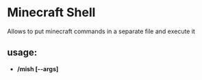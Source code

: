 # Minecraft Shell
Allows to put minecraft commands in a separate file and execute it

## usage:
* __/mish [--args] <script> [params]__
  
  executes __script.mish__ located in __.minecraft/scripts__ or __minecraft/scripts__ or __server_folder/scripts__

## syntax:
_Comment you code with __#__:_  
* `# hi there!`

_Manage variables:_  
* `${variable1=variable2=...=variablen=value}`  
* /say Value is: `${variable}`
  
_Pass parameters to scripts:_  
* __/mish initArcher ${player=John}__
  
_Save flexibility with escape sequences:_  
* use __\\__ to escape syntax symbols like __\\${word\\}__ and __\\\\__ to display __\\__
  
_Use __if__ statement to check variable value:_  
  ```mish
  if ${isServer}
       /say This script is run by a server
   else
       /say This script is run by ${player}
   ```
   
 _Use incrementing and condition testing syntax features_:  
 * ${a`+=`b}
 * ${${c}`==`Hello}
 * ${${d}`!=`Hello}
 * ${${e}`<=`10}
 * ${${f}`>=`10}
 * ${${g}`<`5}
 * ${${h}`>`5}
   
 _Use __while__ statement create loops:_  
  ```mish
  while ${${i}<10}
       /say I = ${i}
       ${i+=1}
   ```


## params:
* __--raw__

  executes script commands with mish syntax parsing disabled.
 
* __--max-loop-depth n__

  sets maximum amount of code repeats inside loops. That's because if you get an infinite loop somehow
  you we won't be able to stop it via minecraft console
  
* __--noop__

  Forces mish to execute non-operator scripts if called by an operator.
  
_Benefits of using mish syntax_:

## server-side:
If server supports __mish__ then calling __/mish__ within the client side will execute 
scripts located in __server_folder/scripts__. This can be used to create rpg presets and so on.

## examples:
/give __${player}__ minecraft:bow

/give __${player} ${item} ${amount}__

/scoreboard players set @e[type=__${type}__] __${score}__ 10


__\#__ I don't know why you might want to do this but...

/say __${what=Something} ${what}__

